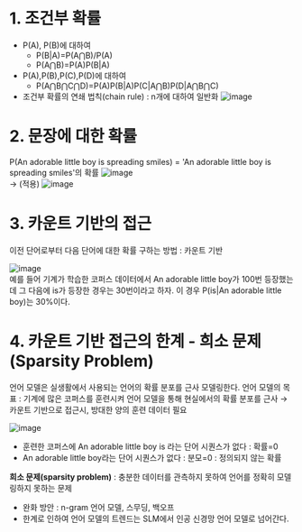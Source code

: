 # 1. 조건부 확률
- P(A), P(B)에 대하여
   - P(B|A)=P(A⋂B)/P(A)  
   - P(A⋂B)=P(A)P(B|A)
- P(A),P(B),P(C),P(D)에 대하여
   - P(A⋂B⋂C⋂D)=P(A)P(B|A)P(C|A⋂B)P(D|A⋂B⋂C)
- 조건부 확률의 연쇄 법칙(chain rule) : n개에 대하여 일반화
![image](https://user-images.githubusercontent.com/57162812/149053249-1ad5991b-2acc-4802-95f0-60d1c009c721.png)

# 2. 문장에 대한 확률
P(An adorable little boy is spreading smiles) = 'An adorable little boy is spreading smiles'의 확률
![image](https://user-images.githubusercontent.com/57162812/149053655-8d8b6ef2-0675-4d24-920b-45632e44eb33.png)  
→ (적용) ![image](https://user-images.githubusercontent.com/57162812/149053755-0a1d0f6b-e143-44c5-b633-e32a6e13c40f.png)

# 3. 카운트 기반의 접근
이전 단어로부터 다음 단어에 대한 확률 구하는 방법 : 카운트 기반

![image](https://user-images.githubusercontent.com/57162812/149054056-bf662df2-2ead-4f5b-8a72-dcf05f4c9f77.png)  
예를 들어 기계가 학습한 코퍼스 데이터에서 An adorable little boy가 100번 등장했는데 그 다음에 is가 등장한 경우는 30번이라고 하자. 이 경우 P(is|An adorable little boy)는 30%이다.

# 4. 카운트 기반 접근의 한계 - 희소 문제(Sparsity Problem) 
언어 모델은 실생활에서 사용되는 언어의 확률 분포를 근사 모델링한다.
언어 모델의 목표 : 기계에 많은 코퍼스를 훈련시켜 언어 모델을 통해 현실에서의 확률 분포를 근사
→ 카운트 기반으로 접근시, 방대한 양의 훈련 데이터 필요  

![image](https://user-images.githubusercontent.com/57162812/149054056-bf662df2-2ead-4f5b-8a72-dcf05f4c9f77.png)  
- 훈련한 코퍼스에 An adorable little boy is 라는 단어 시퀀스가 없다 : 확률=0
- An adorable little boy라는 단어 시퀀스가 없다 : 분모=0 : 정의되지 않는 확률

**희소 문제(sparsity problem)** : 충분한 데이터를 관측하지 못하여 언어를 정확히 모델링하지 못하는 문제
- 완화 방안 : n-gram 언어 모델, 스무딩, 백오프
- 한계로 인하여 언어 모델의 트렌드는 SLM에서 인공 신경망 언어 모델로 넘어간다.
